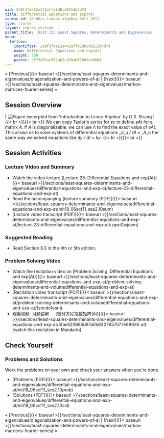 ```yaml
---
uid: 2e8f3fde52a442affa1d8cd0213b4d74
title: Differential Equations and exp(At)
course_id: 18-06sc-linear-algebra-fall-2011
type: course
layout: course_section
parent_title: 'Unit II: Least Squares, Determinants and Eigenvalues'
menu:
  leftnav:
    identifier: 2e8f3fde52a442affa1d8cd0213b4d74
    name: Differential Equations and exp(At)
    weight: 300
    parent: cf73d07ac972ab3c450a0f10d0be0664
---
```


« [Previous]({{< baseurl >}}/sections/least-squares-determinants-and-eigenvalues/diagonalization-and-powers-of-a) | [Next]({{< baseurl >}}/sections/least-squares-determinants-and-eigenvalues/markov-matrices-fourier-series) »

Session Overview
----------------

| ![Figure excerpted from 'Introduction to Linear Algebra' by G.S. Strang](https://open-learning-course-data-production.s3.amazonaws.com/18-06sc-linear-algebra-fall-2011/38c6002bffe782a07c0377b3686b0c41_2_10.jpg) |  {{< br >}}{{< br >}} We can copy Taylor's series for _ex_ to define _eAt_ for a matrix _A_. If _A_ is diagonalizable, we can use Λ to find the exact value of _eAt_. This allows us to solve systems of differential equations _d_u / _dt_ = _A_u the same way we solved equations like _dy / dt = ky_. {{< br >}}{{< br >}}  

Session Activities
------------------

### Lecture Video and Summary

*   Watch the video lecture [Lecture 23: Differential Equations and exp(At)]({{< baseurl >}}/sections/least-squares-determinants-and-eigenvalues/differential-equations-and-exp-at/lecture-23-differential-equations-and-exp-at)
*   Read the accompanying [lecture summary (PDF)]({{< baseurl >}}/sections/least-squares-determinants-and-eigenvalues/differential-equations-and-exp-at/mit18_06scf11_ses2.10sum)
*   [Lecture video transcript (PDF)]({{< baseurl >}}/sections/least-squares-determinants-and-eigenvalues/differential-equations-and-exp-at/lecture-23-differential-equations-and-exp-at/izqwi0wjovm)

### Suggested Reading

*   Read Section 6.3 in the 4th or 5th edition.

### Problem Solving Video

*   Watch the recitation video on [Problem Solving: Differential Equations and exp(At)]({{< baseurl >}}/sections/least-squares-determinants-and-eigenvalues/differential-equations-and-exp-at/problem-solving-determinants-and-volumedifferential-equations-and-exp-at)
*   [Recitation video transcript (PDF)]({{< baseurl >}}/sections/least-squares-determinants-and-eigenvalues/differential-equations-and-exp-at/problem-solving-determinants-and-volumedifferential-equations-and-exp-at/fzncdo1esni)
*   观看视频: 习题讲解 -- [微分方程指数矩阵(At)]({{< baseurl >}}/sections/least-squares-determinants-and-eigenvalues/differential-equations-and-exp-at/5fae520665b97a0b6307657077e99635-at) \[watch this recitation in Mandarin\]

Check Yourself
--------------

### Problems and Solutions

Work the problems on your own and check your answers when you're done.

*   [Problems (PDF)]({{< baseurl >}}/sections/least-squares-determinants-and-eigenvalues/differential-equations-and-exp-at/mit18_06scf11_ses2.10prob)
*   [Solutions (PDF)]({{< baseurl >}}/sections/least-squares-determinants-and-eigenvalues/differential-equations-and-exp-at/mit18_06scf11_ses2.10sol)

« [Previous]({{< baseurl >}}/sections/least-squares-determinants-and-eigenvalues/diagonalization-and-powers-of-a) | [Next]({{< baseurl >}}/sections/least-squares-determinants-and-eigenvalues/markov-matrices-fourier-series) »